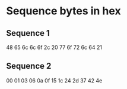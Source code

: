 # Sequence bytes in hex

## Sequence 1 
48
65
6c
6c
6f
2c
20
77
6f
72
6c
64
21

## Sequence 2
00
01
03
06
0a
0f
15
1c
24
2d
37
42
4e